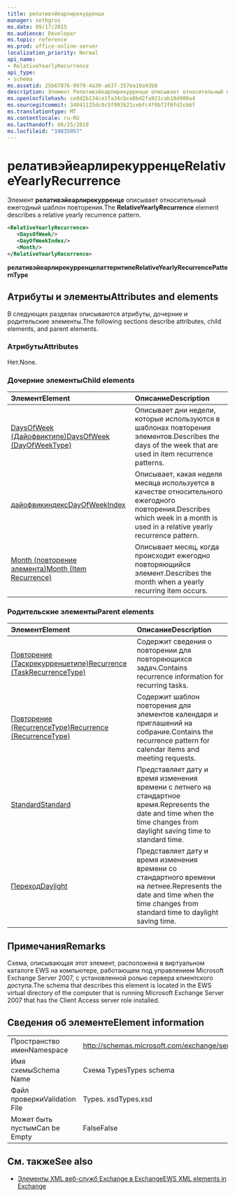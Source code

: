 ```yaml
---
title: релативэйеарлирекурренце
manager: sethgros
ms.date: 09/17/2015
ms.audience: Developer
ms.topic: reference
ms.prod: office-online-server
localization_priority: Normal
api_name:
- RelativeYearlyRecurrence
api_type:
- schema
ms.assetid: 25b67876-9979-4a30-a637-357ea10a93b8
description: Элемент Релативэйеарлирекурренце описывает относительный ежегодный шаблон повторения.
ms.openlocfilehash: ce8d2b134ce1fa34cbce8bd2fa921cab18d908a4
ms.sourcegitcommit: 34041125dc8c5f993b21cebfc4f8b72f0fd2cb6f
ms.translationtype: MT
ms.contentlocale: ru-RU
ms.lasthandoff: 06/25/2018
ms.locfileid: "19835057"
---
```

# <a name="relativeyearlyrecurrence"></a><span data-ttu-id="bd95c-103">релативэйеарлирекурренце</span><span class="sxs-lookup"><span data-stu-id="bd95c-103">RelativeYearlyRecurrence</span></span>

<span data-ttu-id="bd95c-104">Элемент **релативэйеарлирекурренце** описывает относительный ежегодный шаблон повторения.</span><span class="sxs-lookup"><span data-stu-id="bd95c-104">The **RelativeYearlyRecurrence** element describes a relative yearly recurrence pattern.</span></span> 
  
```xml
<RelativeYearlyRecurrence>
   <DaysOfWeek/>
   <DayOfWeekIndex/>
   <Month/>
</RelativeYearlyRecurrence>
```

 <span data-ttu-id="bd95c-105">**релативэйеарлирекурренцепаттернтипе**</span><span class="sxs-lookup"><span data-stu-id="bd95c-105">**RelativeYearlyRecurrencePatternType**</span></span>
## <a name="attributes-and-elements"></a><span data-ttu-id="bd95c-106">Атрибуты и элементы</span><span class="sxs-lookup"><span data-stu-id="bd95c-106">Attributes and elements</span></span>

<span data-ttu-id="bd95c-107">В следующих разделах описываются атрибуты, дочерние и родительские элементы.</span><span class="sxs-lookup"><span data-stu-id="bd95c-107">The following sections describe attributes, child elements, and parent elements.</span></span>
  
### <a name="attributes"></a><span data-ttu-id="bd95c-108">Атрибуты</span><span class="sxs-lookup"><span data-stu-id="bd95c-108">Attributes</span></span>

<span data-ttu-id="bd95c-109">Нет.</span><span class="sxs-lookup"><span data-stu-id="bd95c-109">None.</span></span>
  
### <a name="child-elements"></a><span data-ttu-id="bd95c-110">Дочерние элементы</span><span class="sxs-lookup"><span data-stu-id="bd95c-110">Child elements</span></span>

|<span data-ttu-id="bd95c-111">**Элемент**</span><span class="sxs-lookup"><span data-stu-id="bd95c-111">**Element**</span></span>|<span data-ttu-id="bd95c-112">**Описание**</span><span class="sxs-lookup"><span data-stu-id="bd95c-112">**Description**</span></span>|
|:-----|:-----|
|[<span data-ttu-id="bd95c-113">DaysOfWeek (Дайофвиктипе)</span><span class="sxs-lookup"><span data-stu-id="bd95c-113">DaysOfWeek (DayOfWeekType)</span></span>](daysofweek-dayofweektype.md) <br/> |<span data-ttu-id="bd95c-114">Описывает дни недели, которые используются в шаблонах повторения элементов.</span><span class="sxs-lookup"><span data-stu-id="bd95c-114">Describes the days of the week that are used in item recurrence patterns.</span></span>  <br/> |
|[<span data-ttu-id="bd95c-115">дайофвикиндекс</span><span class="sxs-lookup"><span data-stu-id="bd95c-115">DayOfWeekIndex</span></span>](dayofweekindex.md) <br/> |<span data-ttu-id="bd95c-116">Описывает, какая неделя месяца используется в качестве относительного ежегодного повторения.</span><span class="sxs-lookup"><span data-stu-id="bd95c-116">Describes which week in a month is used in a relative yearly recurrence pattern.</span></span>  <br/> |
|[<span data-ttu-id="bd95c-117">Month (повторение элемента)</span><span class="sxs-lookup"><span data-stu-id="bd95c-117">Month (Item Recurrence)</span></span>](month-item-recurrence.md) <br/> |<span data-ttu-id="bd95c-118">Описывает месяц, когда происходит ежегодно повторяющийся элемент.</span><span class="sxs-lookup"><span data-stu-id="bd95c-118">Describes the month when a yearly recurring item occurs.</span></span>  <br/> |
   
### <a name="parent-elements"></a><span data-ttu-id="bd95c-119">Родительские элементы</span><span class="sxs-lookup"><span data-stu-id="bd95c-119">Parent elements</span></span>

|<span data-ttu-id="bd95c-120">**Элемент**</span><span class="sxs-lookup"><span data-stu-id="bd95c-120">**Element**</span></span>|<span data-ttu-id="bd95c-121">**Описание**</span><span class="sxs-lookup"><span data-stu-id="bd95c-121">**Description**</span></span>|
|:-----|:-----|
|[<span data-ttu-id="bd95c-122">Повторение (Таскрекурренцетипе)</span><span class="sxs-lookup"><span data-stu-id="bd95c-122">Recurrence (TaskRecurrenceType)</span></span>](recurrence-taskrecurrencetype.md) <br/> |<span data-ttu-id="bd95c-123">Содержит сведения о повторении для повторяющихся задач.</span><span class="sxs-lookup"><span data-stu-id="bd95c-123">Contains recurrence information for recurring tasks.</span></span>  <br/> |
|[<span data-ttu-id="bd95c-124">Повторение (RecurrenceType)</span><span class="sxs-lookup"><span data-stu-id="bd95c-124">Recurrence (RecurrenceType)</span></span>](recurrence-recurrencetype.md) <br/> |<span data-ttu-id="bd95c-125">Содержит шаблон повторения для элементов календаря и приглашений на собрание.</span><span class="sxs-lookup"><span data-stu-id="bd95c-125">Contains the recurrence pattern for calendar items and meeting requests.</span></span>  <br/> |
|[<span data-ttu-id="bd95c-126">Standard</span><span class="sxs-lookup"><span data-stu-id="bd95c-126">Standard</span></span>](standard.md) <br/> |<span data-ttu-id="bd95c-127">Представляет дату и время изменения времени с летнего на стандартное время.</span><span class="sxs-lookup"><span data-stu-id="bd95c-127">Represents the date and time when the time changes from daylight saving time to standard time.</span></span>  <br/> |
|[<span data-ttu-id="bd95c-128">Переход</span><span class="sxs-lookup"><span data-stu-id="bd95c-128">Daylight</span></span>](daylight.md) <br/> |<span data-ttu-id="bd95c-129">Представляет дату и время изменения времени со стандартного времени на летнее.</span><span class="sxs-lookup"><span data-stu-id="bd95c-129">Represents the date and time when the time changes from standard time to daylight saving time.</span></span>  <br/> |
   
## <a name="remarks"></a><span data-ttu-id="bd95c-130">Примечания</span><span class="sxs-lookup"><span data-stu-id="bd95c-130">Remarks</span></span>

<span data-ttu-id="bd95c-131">Схема, описывающая этот элемент, расположена в виртуальном каталоге EWS на компьютере, работающем под управлением Microsoft Exchange Server 2007, с установленной ролью сервера клиентского доступа.</span><span class="sxs-lookup"><span data-stu-id="bd95c-131">The schema that describes this element is located in the EWS virtual directory of the computer that is running Microsoft Exchange Server 2007 that has the Client Access server role installed.</span></span>
  
## <a name="element-information"></a><span data-ttu-id="bd95c-132">Сведения об элементе</span><span class="sxs-lookup"><span data-stu-id="bd95c-132">Element information</span></span>

|||
|:-----|:-----|
|<span data-ttu-id="bd95c-133">Пространство имен</span><span class="sxs-lookup"><span data-stu-id="bd95c-133">Namespace</span></span>  <br/> |http://schemas.microsoft.com/exchange/services/2006/types  <br/> |
|<span data-ttu-id="bd95c-134">Имя схемы</span><span class="sxs-lookup"><span data-stu-id="bd95c-134">Schema Name</span></span>  <br/> |<span data-ttu-id="bd95c-135">Схема Types</span><span class="sxs-lookup"><span data-stu-id="bd95c-135">Types schema</span></span>  <br/> |
|<span data-ttu-id="bd95c-136">Файл проверки</span><span class="sxs-lookup"><span data-stu-id="bd95c-136">Validation File</span></span>  <br/> |<span data-ttu-id="bd95c-137">Types. xsd</span><span class="sxs-lookup"><span data-stu-id="bd95c-137">Types.xsd</span></span>  <br/> |
|<span data-ttu-id="bd95c-138">Может быть пустым</span><span class="sxs-lookup"><span data-stu-id="bd95c-138">Can be Empty</span></span>  <br/> |<span data-ttu-id="bd95c-139">False</span><span class="sxs-lookup"><span data-stu-id="bd95c-139">False</span></span>  <br/> |
   
## <a name="see-also"></a><span data-ttu-id="bd95c-140">См. также</span><span class="sxs-lookup"><span data-stu-id="bd95c-140">See also</span></span>



- [<span data-ttu-id="bd95c-141">Элементы XML веб-служб Exchange в Exchange</span><span class="sxs-lookup"><span data-stu-id="bd95c-141">EWS XML elements in Exchange</span></span>](ews-xml-elements-in-exchange.md)

